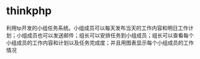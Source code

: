 # thinkphp
利用tp开发的小组任务系统。小组成员可以每天发布当天的工作内容和明日工作计划；小组成员也可以发送邮件；组长可以安排任务到小组成员；组长可以查看每个小组成员的工作内容和计划以及任务完成度；并且用图表显示每个小组成员的工作情况
